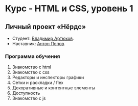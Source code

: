 # Курс - HTML и CSS, уровень 1

## Личный проект «Нёрдс»
* Студент: [Владимир Артюхов](https://up.htmlacademy.ru/htmlcss/26/user/1095935).
* Наставник: [Антон Попов](https://htmlacademy.ru/profile/joker).

### Программа обучения
1. Знакомство с html
2. Знакомство с css
3. Редакторы и инспекторы графики
4. Сетки и раскладки / flex
5. Декоративные и контентные элементы
6. Доступность
7. Знакомство с js
